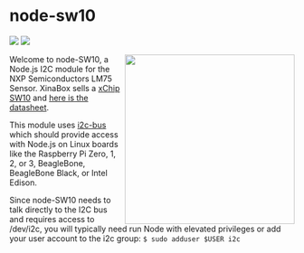 # node-sw10
[<img src="https://img.shields.io/badge/Node.js-4.x%20through%207.x-brightgreen.svg">](https://nodejs.org) 
[<img src="https://img.shields.io/npm/v/node-sw10.svg">](https://www.npmjs.com/package/node-sw10)

[<img src="https://cdn.shopify.com/s/files/1/1734/1465/products/SW10_V1.0.0_Front_1800x1800.JPG?v=1540629404" width="300" align="right">](https://xinabox.cc/products/sw10)

Welcome to node-SW10, a Node.js I2C module for the NXP Semiconductors LM75 Sensor. XinaBox sells a [xChip SW10](https://xinabox.cc/products/SW10) and [here is the datasheet](https://www.nxp.com/docs/en/data-sheet/LM75B.pdf).

This module uses [i2c-bus](https://github.com/fivdi/i2c-bus) which should provide access with Node.js on Linux boards like the Raspberry Pi Zero, 1, 2, or 3, BeagleBone, BeagleBone Black, or Intel Edison.

Since node-SW10 needs to talk directly to the I2C bus and requires access to /dev/i2c, you will typically need run Node with elevated privileges or add your user account to the i2c group: ```$ sudo adduser $USER i2c```
